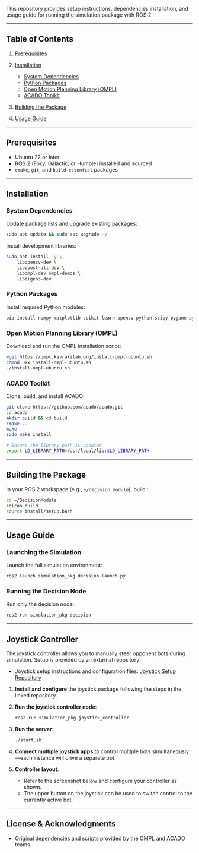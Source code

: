 This repository provides setup instructions, dependencies installation, and usage guide for running the simulation package with ROS 2.

---

## Table of Contents

1. [Prerequisites](#prerequisites)
2. [Installation](#installation)

   * [System Dependencies](#system-dependencies)
   * [Python Packages](#python-packages)
   * [Open Motion Planning Library (OMPL)](#open-motion-planning-library-ompl)
   * [ACADO Toolkit](#acado-toolkit)
3. [Building the Package](#building-the-package)
4. [Usage Guide](#usage-guide)

---

## Prerequisites

* Ubuntu 22 or later
* ROS 2 (Foxy, Galactic, or Humble) installed and sourced
* `cmake`, `git`, and `build-essential` packages

---

## Installation

### System Dependencies

Update package lists and upgrade existing packages:

```bash
sudo apt update && sudo apt upgrade -y
```

Install development libraries:

```bash
sudo apt install -y \
    libopencv-dev \
    libboost-all-dev \
    libompl-dev ompl-demos \
    libeigen3-dev
```

### Python Packages

Install required Python modules:

```bash
pip install numpy matplotlib scikit-learn opencv-python scipy pygame pyserial
```

### Open Motion Planning Library (OMPL)

Download and run the OMPL installation script:

```bash
wget https://ompl.kavrakilab.org/install-ompl-ubuntu.sh
chmod u+x install-ompl-ubuntu.sh
./install-ompl-ubuntu.sh
```

### ACADO Toolkit

Clone, build, and install ACADO:

```bash
git clone https://github.com/acado/acado.git
cd acado
mkdir build && cd build
cmake ..
make
sudo make install

# Ensure the library path is updated
export LD_LIBRARY_PATH=/usr/local/lib:$LD_LIBRARY_PATH
```

---

## Building the Package

In your ROS 2 workspace (e.g., `~/decision_module`), build :

```bash
cd ~/DecisionModule
colcon build
source install/setup.bash
```

---

## Usage Guide

### Launching the Simulation

Launch the full simulation environment:

```bash
ros2 launch simulation_pkg decision.launch.py
```

### Running the Decision Node

Run only the decision node:

```bash
ros2 run simulation_pkg decision
```

---

## Joystick Controller

The joystick controller allows you to manually steer opponent bots during simulation. Setup is provided by an external repository:

* Joystick setup instructions and configuration files: [Joystick Setup Repository](https://github.com/experiment322/controlloid-server)

1. **Install and configure** the joystick package following the steps in the linked repository.
2. **Run the joystick controller node**:

   ```bash
   ros2 run simulation_pkg joystick_controller
   ```
3. **Run the server**:
   ```bash
   ./start.sh 
   ```

4. **Connect multiple joystick apps** to control multiple bots simultaneously—each instance will drive a separate bot.
5. **Controller layout**:

   * Refer to the screenshot below and configure your controller as shown.
   * The upper button on the joystick can be used to switch control to the currently active bot.



---

## License & Acknowledgments

* Original dependencies and scripts provided by the OMPL and ACADO teams.

